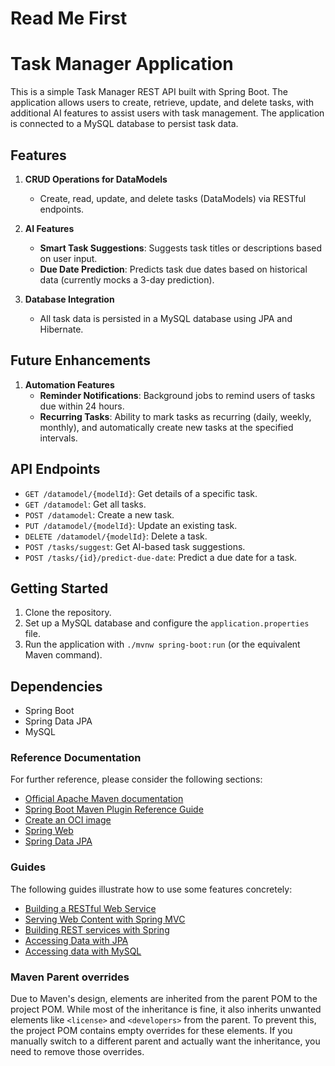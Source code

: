 # Read Me First
# Task Manager Application

This is a simple Task Manager REST API built with Spring Boot. The application allows users to create, retrieve, update, and delete tasks, with additional AI features to assist users with task management. The application is connected to a MySQL database to persist task data.

## Features
1. **CRUD Operations for DataModels**
    - Create, read, update, and delete tasks (DataModels) via RESTful endpoints.

2. **AI Features**
    - **Smart Task Suggestions**: Suggests task titles or descriptions based on user input.
    - **Due Date Prediction**: Predicts task due dates based on historical data (currently mocks a 3-day prediction).

3. **Database Integration**
    - All task data is persisted in a MySQL database using JPA and Hibernate.

## Future Enhancements
1. **Automation Features**
    - **Reminder Notifications**: Background jobs to remind users of tasks due within 24 hours.
    - **Recurring Tasks**: Ability to mark tasks as recurring (daily, weekly, monthly), and automatically create new tasks at the specified intervals.

## API Endpoints
- `GET /datamodel/{modelId}`: Get details of a specific task.
- `GET /datamodel`: Get all tasks.
- `POST /datamodel`: Create a new task.
- `PUT /datamodel/{modelId}`: Update an existing task.
- `DELETE /datamodel/{modelId}`: Delete a task.
- `POST /tasks/suggest`: Get AI-based task suggestions.
- `POST /tasks/{id}/predict-due-date`: Predict a due date for a task.

## Getting Started
1. Clone the repository.
2. Set up a MySQL database and configure the `application.properties` file.
3. Run the application with `./mvnw spring-boot:run` (or the equivalent Maven command).

## Dependencies
- Spring Boot
- Spring Data JPA
- MySQL

### Reference Documentation
For further reference, please consider the following sections:

* [Official Apache Maven documentation](https://maven.apache.org/guides/index.html)
* [Spring Boot Maven Plugin Reference Guide](https://docs.spring.io/spring-boot/3.3.4/maven-plugin)
* [Create an OCI image](https://docs.spring.io/spring-boot/3.3.4/maven-plugin/build-image.html)
* [Spring Web](https://docs.spring.io/spring-boot/docs/3.3.4/reference/htmlsingle/index.html#web)
* [Spring Data JPA](https://docs.spring.io/spring-boot/docs/3.3.4/reference/htmlsingle/index.html#data.sql.jpa-and-spring-data)

### Guides
The following guides illustrate how to use some features concretely:

* [Building a RESTful Web Service](https://spring.io/guides/gs/rest-service/)
* [Serving Web Content with Spring MVC](https://spring.io/guides/gs/serving-web-content/)
* [Building REST services with Spring](https://spring.io/guides/tutorials/rest/)
* [Accessing Data with JPA](https://spring.io/guides/gs/accessing-data-jpa/)
* [Accessing data with MySQL](https://spring.io/guides/gs/accessing-data-mysql/)

### Maven Parent overrides

Due to Maven's design, elements are inherited from the parent POM to the project POM.
While most of the inheritance is fine, it also inherits unwanted elements like `<license>` and `<developers>` from the parent.
To prevent this, the project POM contains empty overrides for these elements.
If you manually switch to a different parent and actually want the inheritance, you need to remove those overrides.

